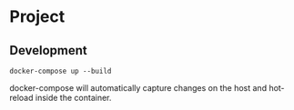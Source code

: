 # Project

## Development

`docker-compose up --build`

docker-compose will automatically capture changes on the host and hot-reload inside the container.
